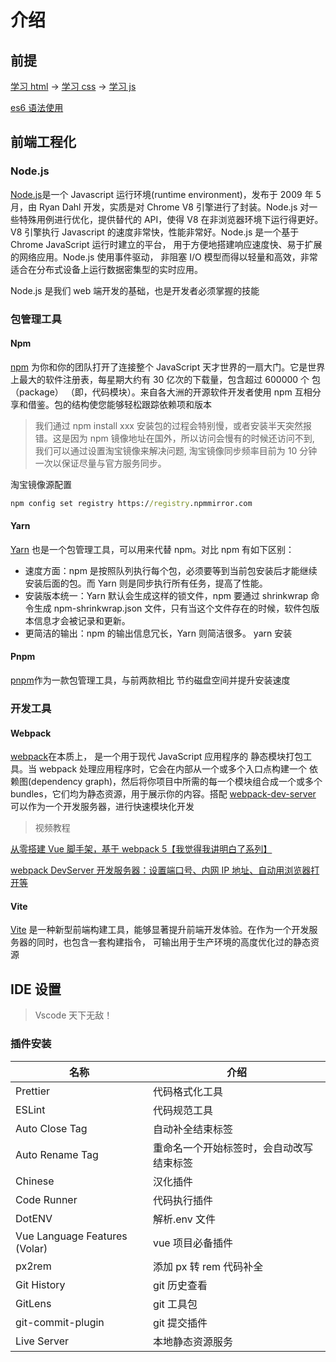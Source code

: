 # 介绍

## 前提

[学习 html](https://www.runoob.com/html/html-tutorial.html) -> [学习 css](https://www.runoob.com/css/css-tutorial.html) -> [学习 js](https://www.runoob.com/js/js-tutorial.html)

[es6 语法使用](https://es6.ruanyifeng.com/)

## 前端工程化

### Node.js

[Node.js](http://nodejs.cn/)是一个 Javascript 运行环境(runtime environment)，发布于 2009 年 5 月，由 Ryan Dahl 开发，实质是对 Chrome V8 引擎进行了封装。Node.js 对一些特殊用例进行优化，提供替代的 API，使得 V8 在非浏览器环境下运行得更好。 V8 引擎执行 Javascript 的速度非常快，性能非常好。Node.js 是一个基于 Chrome JavaScript 运行时建立的平台， 用于方便地搭建响应速度快、易于扩展的网络应用。Node.js 使用事件驱动， 非阻塞 I/O 模型而得以轻量和高效，非常适合在分布式设备上运行数据密集型的实时应用。

Node.js 是我们 web 端开发的基础，也是开发者必须掌握的技能

### 包管理工具

#### Npm

[npm](https://www.npmjs.cn/) 为你和你的团队打开了连接整个 JavaScript 天才世界的一扇大门。它是世界上最大的软件注册表，每星期大约有 30 亿次的下载量，包含超过 600000 个 包（package） （即，代码模块）。来自各大洲的开源软件开发者使用 npm 互相分享和借鉴。包的结构使您能够轻松跟踪依赖项和版本

> 我们通过 npm install xxx 安装包的过程会特别慢，或者安装半天突然报错。这是因为 npm 镜像地址在国外，所以访问会慢有的时候还访问不到, 我们可以通过设置淘宝镜像来解决问题, 淘宝镜像同步频率目前为 10 分钟一次以保证尽量与官方服务同步。

淘宝镜像源配置

```cmd
npm config set registry https://registry.npmmirror.com
```

#### Yarn

[Yarn](https://www.yarnpkg.cn/) 也是一个包管理工具，可以用来代替 npm。对比 npm 有如下区别：

- 速度方面：npm 是按照队列执行每个包，必须要等到当前包安装后才能继续安装后面的包。而 Yarn 则是同步执行所有任务，提高了性能。
- 安装版本统一：Yarn 默认会生成这样的锁文件，npm 要通过 shrinkwrap 命令生成 npm-shrinkwrap.json 文件，只有当这个文件存在的时候，软件包版本信息才会被记录和更新。
- 更简洁的输出：npm 的输出信息冗长，Yarn 则简洁很多。
  yarn 安装

#### Pnpm

[pnpm](https://pnpm.io/zh)作为一款包管理工具，与前两款相比 节约磁盘空间并提升安装速度

### 开发工具

#### Webpack

[webpack](https://webpack.docschina.org/concepts/)在本质上， 是一个用于现代 JavaScript 应用程序的 静态模块打包工具。当 webpack 处理应用程序时，它会在内部从一个或多个入口点构建一个 依赖图(dependency graph)，然后将你项目中所需的每一个模块组合成一个或多个 bundles，它们均为静态资源，用于展示你的内容。搭配 [webpack-dev-server](https://webpack.docschina.org/api/webpack-dev-server/#root) 可以作为一个开发服务器，进行快速模块化开发

> 视频教程

[从零搭建 Vue 脚手架，基于 webpack 5【我觉得我讲明白了系列】](https://www.bilibili.com/video/BV1234y1D7Bv/?share_source=copy_web&vd_source=53f433cff22461ff598466403daf833e)

[webpack DevServer 开发服务器：设置端口号、内网 IP 地址、自动用浏览器打开等](https://www.bilibili.com/video/BV1db4y1a7HA/?share_source=copy_web&vd_source=53f433cff22461ff598466403daf833e)

#### Vite

[Vite](https://cn.vitejs.dev/guide/) 是一种新型前端构建工具，能够显著提升前端开发体验。在作为一个开发服务器的同时，也包含一套构建指令， 可输出用于生产环境的高度优化过的静态资源

## IDE 设置

> Vscode 天下无敌！

### 插件安装

| 名称                          | 介绍                                     |
| ----------------------------- | ---------------------------------------- |
| Prettier                      | 代码格式化工具                           |
| ESLint                        | 代码规范工具                             |
| Auto Close Tag                | 自动补全结束标签                         |
| Auto Rename Tag               | 重命名一个开始标签时，会自动改写结束标签 |
| Chinese                       | 汉化插件                                 |
| Code Runner                   | 代码执行插件                             |
| DotENV                        | 解析.env 文件                            |
| Vue Language Features (Volar) | vue 项目必备插件                         |
| px2rem                        | 添加 px 转 rem 代码补全                  |
| Git History                   | git 历史查看                             |
| GitLens                       | git 工具包                               |
| git-commit-plugin             | git 提交插件                             |
| Live Server                   | 本地静态资源服务                         |
